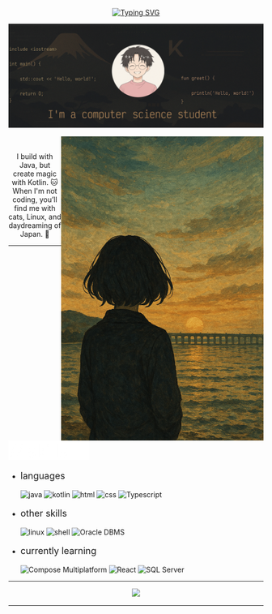 <!-- Inspired in the template created by [zillastar](https://github.com/zillastar) -->
<!-- Thank you very much for this wonderful idea! If you ever read this, please note that you are the best. -->

<p align = center ><a href="https://git.io/typing-svg"><img src="https://readme-typing-svg.demolab.com?font=Lekton&weight=600&size=40&duration=7000&pause=1000&color=F7F7F7&center=true&vCenter=true&random=false&height=80&lines=%3E%3E+kosail+%3C%3C" alt="Typing SVG" /></a></p>

<p align="center">
    <img src="https://github.com/kosail/kosail/blob/main/src/banner.png" alt="aboutme" width="1080px"/>
</p>

<div>
<img align="right" width="400" src="https://github.com/kosail/kosail/blob/main/src/right_img.png"/>

<br>

<p align="center">
I build with Java, but create magic with Kotlin. 🐱 <br>
When I'm not coding, you’ll find me with cats, Linux, and daydreaming of Japan. 🏯
</p>

<hr>

<p align="left">
    <img src="https://github.com/kosail/kosail/blob/main/src/skills.png" alt="skills" width="160px"/>
</p>
  
- <p style="font-size: 18px;"> languages </p style="font-size: 18px;">
  <img src = "https://img.shields.io/badge/java-%23384334?style=for-the-badge&logo=coffeescript&logoColor=%23f1f1f1" alt = "java" />
  <img src = "https://img.shields.io/badge/kotlin-%2370724B?style=for-the-badge&logo=kotlin&logoColor=%23f1f1f1" alt = "kotlin" />
  <img src = "https://img.shields.io/badge/HTML5-%238B7E49?style=for-the-badge&logo=html5&logoColor=%23f1f1f1" alt = "html" />
  <img src = "https://img.shields.io/badge/CSS3-%233E3E23?style=for-the-badge&logo=css&logoColor=%23f1f1f1" alt = "css" />
  <img src = "https://img.shields.io/badge/TypeScript-%23272C1F?style=for-the-badge&logo=typescript&logoColor=%23f1f1f1" alt = "Typescript" />
    
- <p style="font-size: 18px;"> other skills </p style="font-size: 18px;">
  <img src = "https://img.shields.io/badge/Linux-%23CC8832?style=for-the-badge&logo=linux&logoColor=%23f1f1f1" alt = "linux" />
  <img src = "https://img.shields.io/badge/Shell-%23BD6B1C.svg?style=for-the-badge&logo=gnubash&logoColor=%23f1f1f1" alt = "shell" />
  <img src = "https://img.shields.io/badge/Oracle-%23362D16.svg?style=for-the-badge&logo=opera&logoColor=%23f1f1f1" alt = "Oracle DBMS" />
  

- <p style="font-size: 18px;"> currently learning </p style="font-size: 18px;">
  <img src = "https://img.shields.io/badge/Jetpack_Compose-%23272C1F?style=for-the-badge&logo=jetpackcompose&logoColor=%23f1f1f1" alt = "Compose Multiplatform" />
  <img src = "https://img.shields.io/badge/React-%23CC8832.svg?style=for-the-badge&logo=react&logoColor=%23f1f1f1" alt = "React" />
  <img src = "https://img.shields.io/badge/SQL_Server-%2370724B?style=for-the-badge&logo=solid&logoColor=%23f1f1f1" alt = "SQL Server" />  
  
  
  </br>
<hr>

<p align="center">
<img height= "150" src="https://github-readme-stats.vercel.app/api/top-langs/?username=kosail&theme=gruvbox&layout=compact&card_width=460" />
</p>

</div>

------
